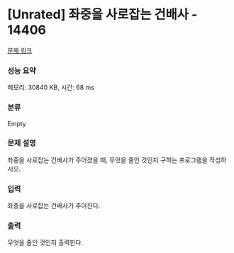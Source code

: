 # [Unrated] 좌중을 사로잡는 건배사 - 14406 

[문제 링크](https://www.acmicpc.net/problem/14406) 

### 성능 요약

메모리: 30840 KB, 시간: 68 ms

### 분류

Empty

### 문제 설명

<p>좌중을 사로잡는 건배사가 주어졌을 때, 무엇을 줄인 것인지 구하는 프로그램을 작성하시오.</p>

### 입력 

 <p>좌중을 사로잡는 건배사가 주어진다.</p>

### 출력 

 <p>무엇을 줄인 것인지 출력한다.</p>

